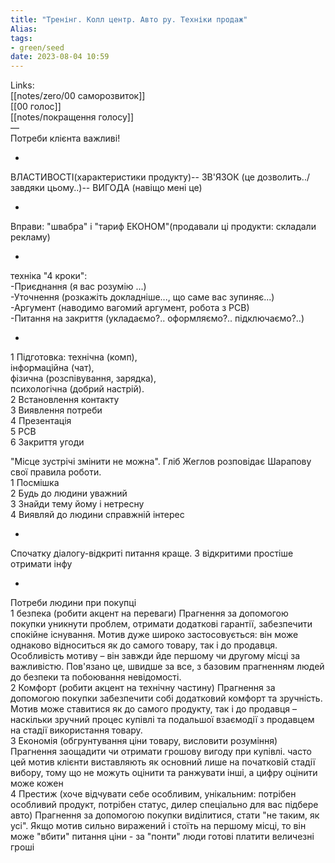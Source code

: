 ```yaml
---
title: "Тренінг. Колл центр. Авто ру. Техніки продаж"
Alias: 
tags:
- green/seed
date: 2023-08-04 10:59
---
```

Links:  
[[notes/zero/00 саморозвиток]]  
[[00 голос]]  
[[notes/покращення голосу]]  
—  
Потреби клієнта важливі!

-

ВЛАСТИВОСТІ(характеристики продукту)-- ЗВ'ЯЗОК (це дозволить../завдяки цьому..)-- ВИГОДА (навіщо мені це)

-

Вправи: "швабра" і "тариф ЕКОНОМ"(продавали ці продукти: складали рекламу)

-

техніка "4 кроки":  
-Приєднання (я вас розумію ...)  
-Уточнення (розкажіть докладніше..., що саме вас зупиняє...)  
-Аргумент (наводимо вагомий аргумент, робота з РСВ)  
-Питання на закриття (укладаємо?.. оформляємо?.. підключаємо?..)

-

1 Підготовка: технічна (комп),  
інформаційна (чат),  
фізична (розспівування, зарядка),  
психологічна (добрий настрій).  
2 Встановлення контакту  
3 Виявлення потреби  
4 Презентація  
5 РСВ  
6 Закриття угоди

"Місце зустрічі змінити не можна". Гліб Жеглов розповідає Шарапову свої правила роботи.  
1 Посмішка  
2 Будь до людини уважний  
3 Знайди тему йому і нетресну  
4 Виявляй до людини справжній інтерес

-

Спочатку діалогу-відкриті питання краще. З відкритими простіше отримати інфу

-

Потреби людини при покупці  
1 безпека (робити акцент на переваги) Прагнення за допомогою покупки уникнути проблем, отримати додаткові гарантії, забезпечити спокійне існування. Мотив дуже широко застосовується: він може однаково відноситься як до самого товару, так і до продавця. Особливість мотиву – він завжди йде першому чи другому місці за важливістю. Пов'язано це, швидше за все, з базовим прагненням людей до безпеки та побоювання невідомості.  
2 Комфорт (робити акцент на технічну частину) Прагнення за допомогою покупки забезпечити собі додатковий комфорт та зручність. Мотив може ставитися як до самого продукту, так і до продавця – наскільки зручний процес купівлі та подальшої взаємодії з продавцем на стадії використання товару.  
3 Економія (обгрунтування ціни товару, висловити розуміння) Прагнення заощадити чи отримати грошову вигоду при купівлі. часто цей мотив клієнти виставляють як основний лише на початковій стадії вибору, тому що не можуть оцінити та ранжувати інші, а цифру оцінити може кожен  
4 Престиж (хоче відчувати себе особливим, унікальним: потрібен особливий продукт, потрібен статус, дилер спеціально для вас підбере авто) Прагнення за допомогою покупки виділитися, стати "не таким, як усі". Якщо мотив сильно виражений і стоїть на першому місці, то він може "вбити" питання ціни - за "понти" люди готові платити величезні гроші


